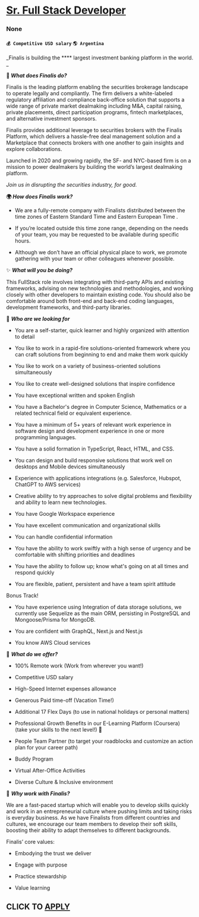 # [Sr. Full Stack Developer](https://www.remotewlb.com/apply/sr-full-stack-developer-99544)  
### None  
#### `💰 Competitive USD salary` `🌎 Argentina`  

_Finalis is building the **** largest investment banking platform in the world. _

**🚀 _What does Finalis do?_**

Finalis is the leading platform enabling the securities brokerage landscape to operate legally and compliantly. The firm delivers a white-labeled regulatory affiliation and compliance back-office solution that supports a wide range of private market dealmaking including M&A, capital raising, private placements, direct participation programs, fintech marketplaces, and alternative investment sponsors.

Finalis provides additional leverage to securities brokers with the Finalis Platform, which delivers a hassle-free deal management solution and a Marketplace that connects brokers with one another to gain insights and explore collaborations.

Launched in 2020 and growing rapidly, the SF- and NYC-based firm is on a mission to power dealmakers by building the world’s largest dealmaking platform.

 _Join us in disrupting the securities industry, for good._

  

 **🌍 _How does Finalis work?_**

  * We are a fully-remote company with Finalists distributed between the time zones of Eastern Standard Time and Eastern European Time .

  * If you’re located outside this time zone range, depending on the needs of your team, you may be requested to be available during specific hours.

  * Although we don’t have an official physical place to work, we promote gathering with your team or other colleagues whenever possible. 

✨ **_What will you be doing?_**

This FullStack role involves integrating with third-party APIs and existing frameworks, advising on new technologies and methodologies, and working closely with other developers to maintain existing code. You should also be comfortable around both front-end and back-end coding languages, development frameworks, and third-party libraries.

💬 **_Who are we looking for_**

  * You are a self-starter, quick learner and highly organized with attention to detail

  * You like to work in a rapid-fire solutions-oriented framework where you can craft solutions from beginning to end and make them work quickly

  * You like to work on a variety of business-oriented solutions simultaneously

  * You like to create well-designed solutions that inspire confidence

  * You have exceptional written and spoken English

  * You have a Bachelor's degree in Computer Science, Mathematics or a related technical field or equivalent experience.

  * You have a minimum of 5+ years of relevant work experience in software design and development experience in one or more programming languages.

  * You have a solid formation in TypeScript, React, HTML, and CSS.

  * You can design and build responsive solutions that work well on desktops and Mobile devices simultaneously

  * Experience with applications integrations (e.g. Salesforce, Hubspot, ChatGPT to AWS services)

  * Creative ability to try approaches to solve digital problems and flexibility and ability to learn new technologies.

  * You have Google Workspace experience

  * You have excellent communication and organizational skills 

  * You can handle confidential information

  * You have the ability to work swiftly with a high sense of urgency and be comfortable with shifting priorities and deadlines

  * You have the ability to follow up; know what's going on at all times and respond quickly

  * You are flexible, patient, persistent and have a team spirit attitude

  

Bonus Track!

  * You have experience using Integration of data storage solutions, we currently use Sequelize as the main ORM, persisting in PostgreSQL and Mongoose/Prisma for MongoDB. 

  * You are confident with GraphQL, Next.js and Nest.js

  * You know AWS Cloud services

🌟 **_What do we offer?_**

  * 100% Remote work (Work from wherever you want!)

  * Competitive USD salary 

  * High-Speed Internet expenses allowance

  * Generous Paid time-off (Vacation Time!)

  * Additional 17 Flex Days (to use in national holidays or personal matters)

  * Professional Growth Benefits in our E-Learning Platform (Coursera) (take your skills to the next level!) **🚀**

  * People Team Partner (to target your roadblocks and customize an action plan for your career path)

  * Buddy Program

  * Virtual After-Office Activities 

  * Diverse Culture & Inclusive environment

🌈 **_Why work with Finalis?_**

We are a fast-paced startup which will enable you to develop skills quickly and work in an entrepreneurial culture where pushing limits and taking risks is everyday business. As we have Finalists from different countries and cultures, we encourage our team members to develop their soft skills, boosting their ability to adapt themselves to different backgrounds.

Finalis’ core values:

  * Embodying the trust we deliver

  * Engage with purpose

  * Practice stewardship

  * Value learning

  
## CLICK TO [APPLY](https://www.remotewlb.com/apply/sr-full-stack-developer-99544)

